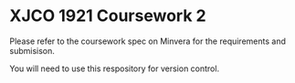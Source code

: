 # XJCO 1921 Coursework 2

Please refer to the coursework spec on Minvera for the requirements and submisison.

You will need to use this respository for version control. 